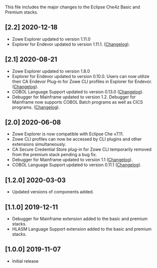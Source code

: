 This file includes the major changes to the Eclipse Che4z Basic and Premium stacks.

## [2.2] 2020-12-18

- Zowe Explorer updated to version 1.11.0
- Explorer for Endevor updated to version 1.11.1. ([Changelog](https://github.com/eclipse/che-che4z-explorer-for-endevor/blob/master/CHANGELOG.md)).


## [2.1] 2020-08-21

- Zowe Explorer updated to version 1.8.0
- Explorer for Endevor updated to version 0.10.0. Users can now utilize their CA Endevor Plug-in for Zowe CLI profiles in Explorer for Endevor. ([Changelog](https://github.com/eclipse/che-che4z-explorer-for-endevor/blob/master/CHANGELOG.md)).
- COBOL Language Support updated to version 0.13.0 ([Changelog](https://github.com/eclipse/che-che4z-lsp-for-cobol/blob/development/CHANGELOG.md)).
- Debugger for Mainframe updated to version 1.2. Debugger for Mainframe now supports COBOL Batch programs as well as CICS programs. ([Changelog](https://github.com/BroadcomMFD/debugger-for-mainframe/blob/master/CHANGELOG.md)).


## [2.0] 2020-06-08

- Zowe Explorer is now compatible with Eclipse Che v7.11.
- Zowe CLI profiles can now be accessed by CLI plugins and other extensions simultaneously.
- CA Secure Credential Store plug-in for Zowe CLI temporarily removed from the premium stack pending a bug fix.
- Debugger for Mainframe updated to version 1.1 ([Changelog](https://github.com/BroadcomMFD/debugger-for-mainframe/blob/master/CHANGELOG.md)).
- COBOL Language Support updated to version 0.11.1 ([Changelog](https://github.com/eclipse/che-che4z-lsp-for-cobol/blob/development/CHANGELOG.md)).

## [1.2.0] 2020-03-03

- Updated versions of components added.

## [1.1.0] 2019-12-11

- Debugger for Mainframe extension added to the basic and premium stacks.
- HLASM Language Support extension added to the basic and premium stacks.

## [1.0.0] 2019-11-07

- Initial release
